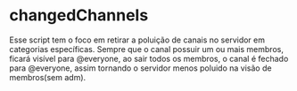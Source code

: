 # changedChannels

Esse script tem o foco em retirar a poluição de canais no servidor em categorias específicas. Sempre que o canal possuir um ou mais membros, ficará visível para @everyone, ao sair todos os membros, o canal é fechado para @everyone, assim tornando o servidor menos poluido na visão de membros(sem adm).
